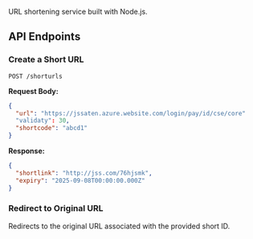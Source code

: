 

URL shortening service built with Node.js.


## API Endpoints

### Create a Short URL

```
POST /shorturls
```

**Request Body:**
```json
{
  "url": "https://jssaten.azure.website.com/login/pay/id/cse/core"
  "validaty": 30,
  "shortcode": "abcd1"
}
```

**Response:**
```json
{
  "shortlink": "http://jss.com/76hjsmk",
  "expiry": "2025-09-08T00:00:00.000Z"
}
```

### Redirect to Original URL


Redirects to the original URL associated with the provided short ID.



